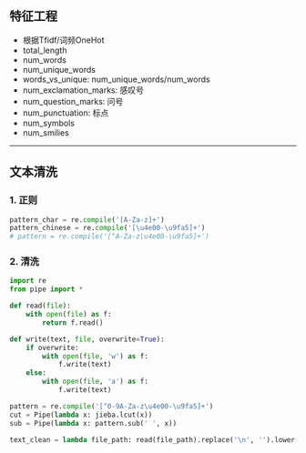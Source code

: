 ## 特征工程
- 根据Tfidf/词频OneHot
- total_length
- num_words
- num_unique_words
- words_vs_unique: num_unique_words/num_words
- num_exclamation_marks: 感叹号
- num_question_marks: 问号
- num_punctuation: 标点
- num_symbols
- num_smilies

---
## 文本清洗
### 1. 正则
```python
pattern_char = re.compile('[A-Za-z]+')
pattern_chinese = re.compile('[\u4e00-\u9fa5]+')
# pattern = re.compile('[^A-Za-z\u4e00-\u9fa5]+')
```

### 2. 清洗
```python
import re
from pipe import *

def read(file):
    with open(file) as f:
        return f.read()

def write(text, file, overwrite=True):
    if overwrite:
        with open(file, 'w') as f:
            f.write(text)
    else:
        with open(file, 'a') as f:
            f.write(text)

pattern = re.compile('[^0-9A-Za-z\u4e00-\u9fa5]+')
cut = Pipe(lambda x: jieba.lcut(x))
sub = Pipe(lambda x: pattern.sub(' ', x))

text_clean = lambda file_path: read(file_path).replace('\n', '').lower() | sub | cut | concat(' ')
```
